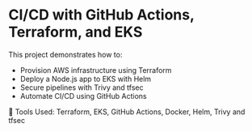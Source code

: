 
# CI/CD with GitHub Actions, Terraform, and EKS

This project demonstrates how to:
- Provision AWS infrastructure using Terraform
- Deploy a Node.js app to EKS with Helm
- Secure pipelines with Trivy and tfsec
- Automate CI/CD using GitHub Actions

📌 Tools Used: Terraform, EKS, GitHub Actions, Docker, Helm, Trivy and tfsec


